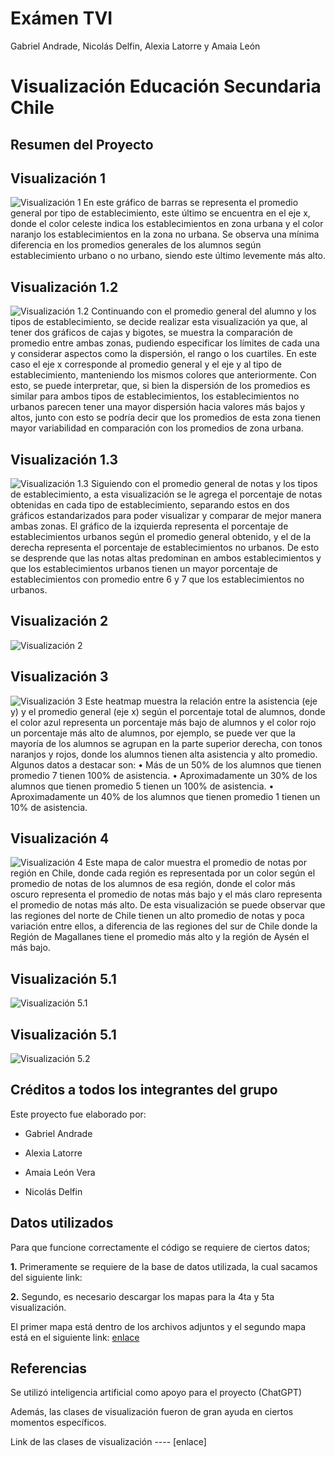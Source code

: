 # Exámen TVI
Gabriel Andrade, Nicolás Delfin, Alexia Latorre y Amaia León  

# Visualización Educación Secundaria Chile
## Resumen del Proyecto




## Visualización 1
![Visualización 1](https://github.com/nicodelfin/TVI/blob/main/Visualizaci%C3%B3n%201.jpg?raw=true)
En este gráfico de barras se representa el promedio general por tipo de establecimiento, este último se encuentra en el eje x, donde el color celeste indica los establecimientos en zona urbana y el color naranjo los establecimientos en la zona no urbana.
Se observa una mínima diferencia en los promedios generales de los alumnos según establecimiento urbano o no urbano, siendo este último levemente más alto.

## Visualización 1.2
![Visualización 1.2](https://github.com/nicodelfin/TVI/blob/main/Visualizaci%C3%B3n%201.2.jpg)
Continuando con el promedio general del alumno y los tipos de establecimiento, se decide realizar esta visualización ya que, al tener dos gráficos de cajas y bigotes, se muestra la comparación de promedio entre ambas zonas, pudiendo especificar los límites de cada una y considerar aspectos como la dispersión, el rango o los cuartiles. En este caso el eje x corresponde al promedio general y el eje y al tipo de establecimiento, manteniendo los mismos colores que anteriormente.
Con esto, se puede interpretar, que, si bien la dispersión de los promedios es similar para ambos tipos de establecimientos, los establecimientos no urbanos parecen tener una mayor dispersión hacia valores más bajos y altos, junto con esto se podría decir que los promedios de esta zona tienen mayor variabilidad en comparación con los promedios de zona urbana.

## Visualización 1.3
![Visualización 1.3](https://github.com/nicodelfin/TVI/blob/main/Visualizaci%C3%B3n%201.3.jpg)
Siguiendo con el promedio general de notas y los tipos de establecimiento, a esta visualización se le agrega el porcentaje de notas obtenidas en cada tipo de establecimiento, separando estos en dos gráficos estandarizados para poder visualizar y comparar de mejor manera ambas zonas. El gráfico de la izquierda representa el porcentaje de establecimientos urbanos según el promedio general obtenido, y el de la derecha representa el porcentaje de establecimientos no urbanos.
De esto se desprende que las notas altas predominan en ambos establecimientos y que los establecimientos urbanos tienen un mayor porcentaje de establecimientos con promedio entre 6 y 7 que los establecimientos no urbanos.


## Visualización 2
![Visualización 2](https://github.com/nicodelfin/TVI/blob/main/Visualizaci%C3%B3n%202.jpg)



## Visualización 3
![Visualización 3](https://github.com/nicodelfin/TVI/blob/main/Visualizaci%C3%B3n%204.jpg)
Este heatmap muestra la relación entre la asistencia (eje y) y el promedio general (eje x) según el porcentaje total de alumnos, donde el color azul representa un porcentaje más bajo de alumnos y el color rojo un porcentaje más alto de alumnos, por ejemplo, se puede ver que la mayoría de los alumnos se agrupan en la parte superior derecha, con tonos naranjos y rojos, donde los alumnos tienen alta asistencia y alto promedio.
Algunos datos a destacar son:
•	Más de un 50% de los alumnos que tienen promedio 7 tienen 100% de asistencia.
•	Aproximadamente un 30% de los alumnos que tienen promedio 5 tienen un 100% de asistencia.
•	Aproximadamente un 40% de los alumnos que tienen promedio 1 tienen un 10% de asistencia.


## Visualización 4
![Visualización 4](https://github.com/nicodelfin/TVI/blob/main/Visualizaci%C3%B3n%203.jpg)
Este mapa de calor muestra el promedio de notas por región en Chile, donde cada región es representada por un color según el promedio de notas de los alumnos de esa región, donde el color más oscuro representa el promedio de notas más bajo y el más claro representa el promedio de notas más alto.
De esta visualización se puede observar que las regiones del norte de Chile tienen un alto promedio de notas y poca variación entre ellos, a diferencia de las regiones del sur de Chile donde la Región de Magallanes tiene el promedio más alto y la región de Aysén el más bajo.

## Visualización 5.1
![Visualización 5.1](https://github.com/nicodelfin/TVI/blob/main/Visualizaci%C3%B3n%205.jpg)

## Visualización 5.1
![Visualización 5.2](https://github.com/nicodelfin/TVI/blob/main/Visualizaci%C3%B3n%205.2.jpg)



## Créditos a todos los integrantes del grupo
Este proyecto fue elaborado por:

* Gabriel Andrade

* Alexia Latorre

* Amaia León Vera

* Nicolás Delfin


## Datos utilizados
Para que funcione correctamente el código se requiere de ciertos datos;

**1.** Primeramente se requiere de la base de datos utilizada, la cual sacamos del siguiente link: 

**2.** Segundo, es necesario descargar los mapas para la 4ta y 5ta visualización.

El primer mapa está dentro de los archivos adjuntos y el segundo mapa está en el siguiente link: [enlace](https://www.bcn.cl/siit/mapas_vectoriales)


## Referencias
Se utilizó inteligencia artificial como apoyo para el proyecto (ChatGPT)

Además, las clases de visualización fueron de gran ayuda en ciertos momentos específicos.

Link de las clases de visualización ---- [enlace] 











